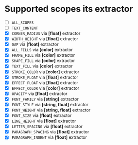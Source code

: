 # Supported scopes its extractor

- [ ] `ALL_SCOPES`
- [ ] `TEXT_CONTENT`
- [x] `CORNER_RADIUS` via **[float]** extractor
- [x] `WIDTH_HEIGHT` via **[float]** extractor
- [x] `GAP` via **[float]** extractor
- [x] `ALL_FILLS` via **[color]** extractor
- [x] `FRAME_FILL` via **[color]** extractor
- [x] `SHAPE_FILL` via **[color]** extractor
- [x] `TEXT_FILL` via **[color]** extractor
- [x] `STROKE_COLOR` via **[color]** extractor
- [x] `STROKE_FLOAT` via **[float]** extractor
- [x] `EFFECT_FLOAT` via **[float]** extractor
- [x] `EFFECT_COLOR` via **[color]** extractor
- [x] `OPACITY` via **[float]** extractor
- [x] `FONT_FAMILY` via **[string]** extractor
- [x] `FONT_STYLE` via **[string, float]** extractor
- [x] `FONT_WEIGHT` via **[string, float]** extractor
- [x] `FONT_SIZE` via **[float]** extractor
- [x] `LINE_HEIGHT` via **[float]** extractor
- [x] `LETTER_SPACING` via **[float]** extractor
- [x] `PARAGRAPH_SPACING` via **[float]** extractor
- [x] `PARAGRAPH_INDENT` via **[float]** extractor